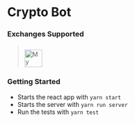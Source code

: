 # Crypto Bot

### Exchanges Supported

> <img src="https://poloniex.com/images/theme_light/poloniex.png" alt="My cool logo" height="40" style="padding-top: 10px"/>

### Getting Started
- Starts the react app with `yarn start`
- Starts the server with `yarn run server`
- Run the tests with `yarn test`
